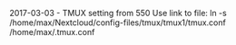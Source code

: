2017-03-03 - TMUX setting from 550
Use link to file:
ln -s /home/max/Nextcloud/config-files/tmux/tmux1/tmux.conf /home/max/.tmux.conf
